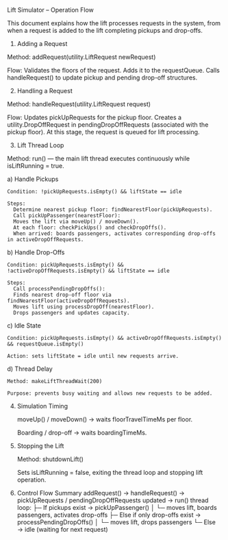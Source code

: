 Lift Simulator – Operation Flow

This document explains how the lift processes requests in the system, from when a request is added to the lift completing pickups and drop-offs.

1. Adding a Request

  Method: addRequest(utility.LiftRequest newRequest)
  
  Flow:
    Validates the floors of the request.
    Adds it to the requestQueue.
    Calls handleRequest() to update pickup and pending drop-off structures.

2. Handling a Request

  Method: handleRequest(utility.LiftRequest request)
  
  Flow:
    Updates pickUpRequests for the pickup floor.
    Creates a utility.DropOffRequest in pendingDropOffRequests (associated with the pickup floor).
    At this stage, the request is queued for lift processing.

3. Lift Thread Loop

Method: run() — the main lift thread executes continuously while isLiftRunning = true.

  a) Handle Pickups
  
    Condition: !pickUpRequests.isEmpty() && liftState == idle
    
    Steps:
      Determine nearest pickup floor: findNearestFloor(pickUpRequests).
      Call pickUpPassenger(nearestFloor):
      Moves the lift via moveUp() / moveDown().
      At each floor: checkPickUps() and checkDropOffs().
      When arrived: boards passengers, activates corresponding drop-offs in activeDropOffRequests.
      
  b) Handle Drop-Offs
  
    Condition: pickUpRequests.isEmpty() && !activeDropOffRequests.isEmpty() && liftState == idle
    
    Steps:
      Call processPendingDropOffs():
      Finds nearest drop-off floor via findNearestFloor(activeDropOffRequests).
      Moves lift using processDropOff(nearestFloor).
      Drops passengers and updates capacity.
    
  c) Idle State
  
    Condition: pickUpRequests.isEmpty() && activeDropOffRequests.isEmpty() && requestQueue.isEmpty()
    
    Action: sets liftState = idle until new requests arrive.
  
  d) Thread Delay
  
    Method: makeLiftThreadWait(200)
    
    Purpose: prevents busy waiting and allows new requests to be added.

4. Simulation Timing

    moveUp() / moveDown() → waits floorTravelTimeMs per floor.
    
    Boarding / drop-off → waits boardingTimeMs.

5. Stopping the Lift

    Method: shutdownLift()
    
    Sets isLiftRunning = false, exiting the thread loop and stopping lift operation.

6. Control Flow Summary
  addRequest()
     → handleRequest()
        → pickUpRequests / pendingDropOffRequests updated
     → run() thread loop:
          ├─ If pickups exist → pickUpPassenger()
          │     └─ moves lift, boards passengers, activates drop-offs
          ├─ Else if only drop-offs exist → processPendingDropOffs()
          │     └─ moves lift, drops passengers
          └─ Else → idle (waiting for next request)
